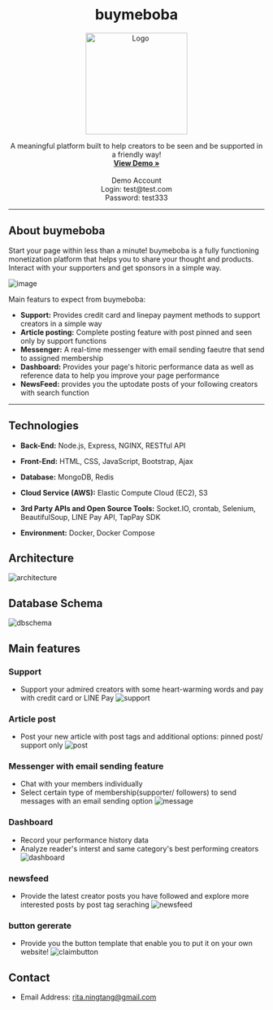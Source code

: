 <!-- PROJECT LOGO -->
<br />
<div align="center">
    <h1> buymeboba</h1>
    <img src="https://buymeboba.s3.ap-southeast-1.amazonaws.com/asset/demo/yellowBg_logo.jpg" alt="Logo" width="200" height="200">
  <p align="center">
    A meaningful platform built to help creators to be seen and be supported in a friendly way!
    <br />
    <a href="https://github.com/othneildrew/Best-README-Template"><strong>View Demo »</strong></a>
    <br />
    <br />
    Demo Account
    <br />
     Login: test@test.com
    <br />
     Password: test333
    <br />
  </p>
</div>

---
## About buymeboba
Start your page within less than a minute! buymeboba is a fully functioning monetization platform that helps you to share your thought and products. Interact with your supporters and get sponsors in a simple way.

![image](https://buymeboba.s3.ap-southeast-1.amazonaws.com/asset/demo/main.gif)

Main featurs to expect from buymeboba:
- **Support:** Provides credit card and linepay payment methods to support creators in a simple way
- **Article posting:** Complete posting feature with post pinned and seen only by support functions
- **Messenger:** A real-time messenger with email sending faeutre that send to assigned membership
- **Dashboard:** Provides your page's hitoric performance data as well as reference data to help you improve your page performance
- **NewsFeed:** provides you the uptodate posts of your following creators with search function
---
## Technologies

- **Back-End:** Node.js, Express, NGINX, RESTful API

- **Front-End:** HTML, CSS, JavaScript, Bootstrap, Ajax

- **Database:** MongoDB, Redis

- **Cloud Service (AWS):** Elastic Compute Cloud (EC2), S3

- **3rd Party APIs and Open Source Tools:** Socket.IO, crontab, Selenium, BeautifulSoup, LINE Pay API, TapPay SDK

- **Environment:** Docker, Docker Compose

## Architecture
![architecture](https://buymeboba.s3.ap-southeast-1.amazonaws.com/asset/demo/architecture.png)

## Database Schema
![dbschema](https://buymeboba.s3.ap-southeast-1.amazonaws.com/asset/demo/dbschema.jpg)

## Main features

### Support 
* Support your admired creators with some heart-warming words and pay with credit card or LINE Pay
![support](https://buymeboba.s3.ap-southeast-1.amazonaws.com/asset/demo/support.gif)
### Article post
* Post your new article with post tags and additional options: pinned post/ support only
![post](https://buymeboba.s3.ap-southeast-1.amazonaws.com/asset/demo/post.gif)

### Messenger with email sending feature
* Chat with your members individually 
* Select certain type of membership(supporter/ followers) to send messages with an email sending option
![message](https://buymeboba.s3.ap-southeast-1.amazonaws.com/asset/demo/message.gif)

### Dashboard
* Record your performance history data
* Analyze reader's interst and same category's best performing creators
![dashboard](https://buymeboba.s3.ap-southeast-1.amazonaws.com/asset/demo/dashboard.gif)

### newsfeed
* Provide the latest creator posts you have followed and explore more interested posts by post tag seraching
![newsfeed](https://buymeboba.s3.ap-southeast-1.amazonaws.com/asset/demo/newsfeed.gif)

### button gererate
* Provide you the button template that enable you to put it on your own website!
![claimbutton](https://buymeboba.s3.ap-southeast-1.amazonaws.com/asset/demo/claimbutton.gif)

## Contact
* Email Address: rita.ningtang@gmail.com